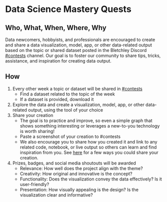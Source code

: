 # Data Science Mastery Quests
## Who, What, When, Where, Why
Data newcomers, hobbyists, and professionals are encouraged to create and share a data visualization, model, app, or other data-related output based on the topic or shared dataset posted in the Bletchley Discord [#contests](https://discord.gg/SjGxcVTp) channel. Our goal is to foster our community to share tips, tricks, assistance, and inspiration for creating data output.

## How
1. Every other week a topic or dataset will be shared in [#contests](https://discord.gg/SjGxcVTp)
    - Find a dataset related to the topic of the week
    - If a dataset is provided, download it
2. Explore the data and create a visualization, model, app, or other data-related output, using the tool of your choice
3. Share your creation
    - The goal is to practice and improve, so even a simple graph that shows something interesting or leverages a new-to-you technology is worth sharing!
    - Paste a screenshot of your creation to #contests
    - We also encourage you to share how you created it and link to any related code, notebook, or live output so others can learn and find inspiration from you. See [here](/examples/) for a few ways you could share your creation.
4. Prizes, badges, and social media shoutouts will be awarded
    - Relevance: How well does the project align with the theme?
    - Creativity: How original and innovative is the concept?
    - Functionality: Does the visualization convey the data effectively? Is it user-friendly?
    - Presentation: How visually appealing is the design? Is the visualization clear and informative?
